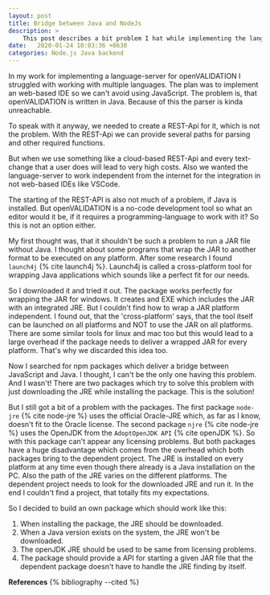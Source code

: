 ```yaml
---
layout: post
title: Bridge between Java and NodeJs
description: >
    This post describes a bit problem I hat while implementing the language-server for openVALIDATION: The usage of a JAR-file inside JavaScript. I will discuss my research and my found solutions that might fix the problem.
date:   2020-01-24 10:03:36 +0630
categories: Node.js Java backend
---
```



<!-- Introduction: description of the problem -->
In my work for implementing a language-server for openVALIDATION I struggled with working with multiple languages.
The plan was to implement an web-based IDE so we can't avoid using JavaScript.
The problem is, that openVALIDATION is written in Java.
Because of this the parser is kinda unreachable.

<!-- REST-API would work -->
To speak with it anyway, we needed to create a REST-Api for it, which is not the problem. With the REST-Api we can provide several paths for parsing and other required functions.

<!-- Cloud: too expensive, working offline -->
But when we use something like a cloud-based REST-Api and every text-change that a user does will lead to very high costs.
Also we wanted the language-server to work independent from the internet for the integration in not web-based IDEs like VSCode.


<!-- Starting of the REST-API is required, possible with java -->
The starting of the REST-API is also not much of a problem, if Java is installed.
But openVALIDATION is a no-code development tool so what an editor would it be, if it requires a programming-language to work with it?
So this is not an option either.



<!-- We want to be language-independent -->
My first thought was, that it shouldn't be such a problem to run a JAR file without Java. I thought about some programs that wrap the JAR to another format to be executed on any platform. After some research I found `launch4j` {% cite launch4j %}.
Launch4j is called a cross-platform tool for wrapping Java applications which sounds like a perfect fit for our needs.

<!-- Launch4j -->
So I downloaded it and tried it out. 
The package works perfectly for wrapping the JAR for windows.
It creates and EXE which includes the JAR with an integrated JRE.
But I couldn't find how to wrap a JAR platform independent.
I found out, that the 'cross-platform' says, that the tool itself can be launched on all platforms and NOT to use the JAR on all platforms.
There are some similar tools for linux and mac too but this would lead to a large overhead if the package needs to deliver a wrapped JAR for every platform.
That's why we discarded this idea too.

<!-- found packages to do so -->
Now I searched for npm packages which deliver a bridge between JavaScript and Java.
I thought, I can't be the only one having this problem.
And I wasn't!
There are two packages which try to solve this problem with just downloading the JRE while installing the package. This is the solution!

<!-- problems with the packages -->
But I still got a bit of a problem with the packages.
The first package `node-jre` {% cite node-jre %} uses the official Oracle-JRE which, as far as I know, doesn't fit to the Oracle license.
The second package `njre` {% cite node-jre %} uses the OpenJDK from the `AdoptOpenJDK API` {% cite openJDK %}.
So with this package can't appear any licensing problems.
But both packages have a huge disadvantage which comes from the overhead which both packages bring to the dependent project.
The JRE is installed on every platform at any time even though there already is a Java installation on the PC.
Also the path of the JRE varies on the different platforms.
The dependent project needs to look for the downloaded JRE and run it.
In the end I couldn't find a project, that totally fits my expectations.

<!-- Final solution: download openJDK -->
So I decided to build an own package which should work like this:

1. When installing the package, the JRE should be downloaded.
2. When a Java version exists on the system, the JRE won't be downloaded.
3. The openJDK JRE should be used to be same from licensing problems.
4. The package should provide a API for starting a given JAR file that the dependent package doesn't have to handle the JRE finding by itself.


__References__
{% bibliography --cited %}
